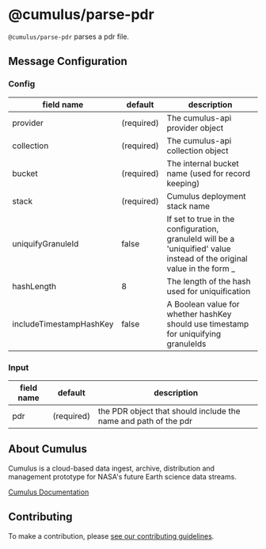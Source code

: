 # @cumulus/parse-pdr

`@cumulus/parse-pdr` parses a pdr file.

## Message Configuration

### Config

| field name | default | description
| --------   | ------- | ----------
| provider   | (required) | The cumulus-api provider object
| collection | (required) | The cumulus-api collection object
| bucket     | (required) | The internal bucket name (used for record keeping)
| stack      | (required) | Cumulus deployment stack name
| uniquifyGranuleId | false | If set to true in the configuration, granuleId will be a 'uniquified' value instead of the original value in the form <producerId>_<hash>
| hashLength |     8      | The length of the hash used for uniquification
| includeTimestampHashKey | false | A Boolean value for whether hashKey should use timestamp for uniquifying granuleIds

### Input

| field name | default | description
| --------   | ------- | ----------
| pdr        | (required) | the PDR object that should include the name and path of the pdr

## About Cumulus

Cumulus is a cloud-based data ingest, archive, distribution and management
prototype for NASA's future Earth science data streams.

[Cumulus Documentation](https://nasa.github.io/cumulus)

## Contributing

To make a contribution, please [see our contributing guidelines](https://github.com/nasa/cumulus/blob/master/CONTRIBUTING.md).
